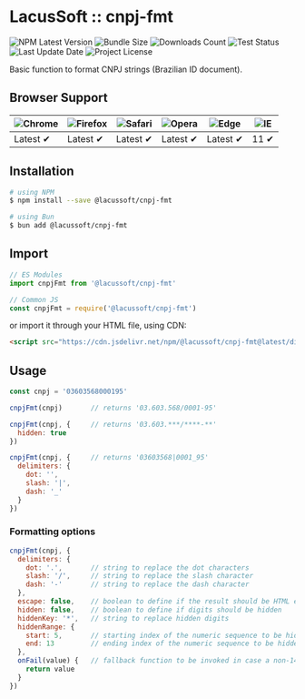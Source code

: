 # LacusSoft :: cnpj-fmt

![NPM Latest Version](https://img.shields.io/npm/v/@lacussoft/cnpj-fmt)
![Bundle Size](https://img.shields.io/bundlephobia/min/@lacussoft/cnpj-fmt?label=bundle%20size)
![Downloads Count](https://img.shields.io/npm/dm/@lacussoft/cnpj-fmt.svg)
![Test Status](https://img.shields.io/github/actions/workflow/status/LacusSolutions/br-utils-js/ci.yml?label=ci/cd)
![Last Update Date](https://img.shields.io/github/last-commit/LacusSolutions/br-utils-js)
![Project License](https://img.shields.io/github/license/LacusSolutions/br-utils-js)

Basic function to format CNPJ strings (Brazilian ID document).

## Browser Support

![Chrome](https://raw.github.com/alrra/browser-logos/master/src/chrome/chrome_48x48.png) | ![Firefox](https://raw.github.com/alrra/browser-logos/master/src/firefox/firefox_48x48.png) | ![Safari](https://raw.github.com/alrra/browser-logos/master/src/safari/safari_48x48.png) | ![Opera](https://raw.github.com/alrra/browser-logos/master/src/opera/opera_48x48.png) | ![Edge](https://raw.github.com/alrra/browser-logos/master/src/edge/edge_48x48.png) | ![IE](https://raw.github.com/alrra/browser-logos/master/src/archive/internet-explorer_9-11/internet-explorer_9-11_48x48.png) |
--- | --- | --- | --- | --- | --- |
Latest ✔ | Latest ✔ | Latest ✔ | Latest ✔ | Latest ✔ | 11 ✔ |

## Installation

```bash
# using NPM
$ npm install --save @lacussoft/cnpj-fmt

# using Bun
$ bun add @lacussoft/cnpj-fmt
```

## Import

```js
// ES Modules
import cnpjFmt from '@lacussoft/cnpj-fmt'

// Common JS
const cnpjFmt = require('@lacussoft/cnpj-fmt')
```

or import it through your HTML file, using CDN:

```html
<script src="https://cdn.jsdelivr.net/npm/@lacussoft/cnpj-fmt@latest/dist/cnpj-fmt.min.js"></script>
```

## Usage

```js
const cnpj = '03603568000195'

cnpjFmt(cnpj)       // returns '03.603.568/0001-95'

cnpjFmt(cnpj, {     // returns '03.603.***/****-**'
  hidden: true
})

cnpjFmt(cnpj, {     // returns '03603568|0001_95'
  delimiters: {
    dot: '',
    slash: '|',
    dash: '_'
  }
})
```

### Formatting options

```js
cnpjFmt(cnpj, {
  delimiters: {
    dot: '.',       // string to replace the dot characters
    slash: '/',     // string to replace the slash character
    dash: '-'       // string to replace the dash character
  },
  escape: false,    // boolean to define if the result should be HTML escaped
  hidden: false,    // boolean to define if digits should be hidden
  hiddenKey: '*',   // string to replace hidden digits
  hiddenRange: {
    start: 5,       // starting index of the numeric sequence to be hidden (min 0)
    end: 13         // ending index of the numeric sequence to be hidden (max 13)
  },
  onFail(value) {   // fallback function to be invoked in case a non-14-digits is passed
    return value
  }
})
```
